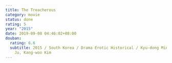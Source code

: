 ```yaml
---
title: The Treacherous
category: movie
status: done
rating: 5
year: "2015"
date: 2019-09-08 04:46:02+08:00
douban:
  rating: 6.6
  subtitle: 2015 / South Korea / Drama Erotic Historical / Kyu-dong Min / Ji-hun
    Ju, Kang-woo Kim
---
```



